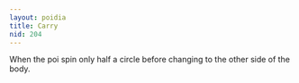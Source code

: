 ```yaml
---
layout: poidia
title: Carry
nid: 204
---
```


When the poi spin only half a circle before changing to the other side of the body.
